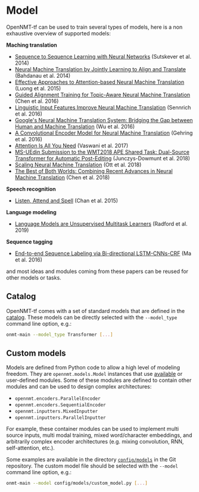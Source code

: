 # Model

OpenNMT-tf can be used to train several types of models, here is a non exhaustive overview of supported models:

**Maching translation**

* [Sequence to Sequence Learning with Neural Networks](https://arxiv.org/abs/1409.3215) (Sutskever et al. 2014)
* [Neural Machine Translation by Jointly Learning to Align and Translate](https://arxiv.org/abs/1409.0473) (Bahdanau et al. 2014)
* [Effective Approaches to Attention-based Neural Machine Translation](https://arxiv.org/abs/1508.04025) (Luong et al. 2015)
* [Guided Alignment Training for Topic-Aware Neural Machine Translation](https://arxiv.org/abs/1607.01628) (Chen et al. 2016)
* [Linguistic Input Features Improve Neural Machine Translation](https://arxiv.org/abs/1606.02892) (Sennrich et al. 2016)
* [Google's Neural Machine Translation System: Bridging the Gap between Human and Machine Translation](https://arxiv.org/abs/1609.08144) (Wu et al. 2016)
* [A Convolutional Encoder Model for Neural Machine Translation](https://arxiv.org/abs/1611.02344) (Gehring et al. 2016)
* [Attention Is All You Need](https://arxiv.org/abs/1706.03762) (Vaswani et al. 2017)
* [MS-UEdin Submission to the WMT2018 APE Shared Task: Dual-Source Transformer for Automatic Post-Editing](https://arxiv.org/abs/1809.00188) (Junczys-Dowmunt et al. 2018)
* [Scaling Neural Machine Translation](https://arxiv.org/abs/1806.00187) (Ott et al. 2018)
* [The Best of Both Worlds: Combining Recent Advances in Neural Machine Translation](https://arxiv.org/abs/1804.09849) (Chen et al. 2018)

**Speech recognition**

* [Listen, Attend and Spell](https://arxiv.org/abs/1508.01211) (Chan et al. 2015)

**Language modeling**

* [Language Models are Unsupervised Multitask Learners](https://d4mucfpksywv.cloudfront.net/better-language-models/language-models.pdf) (Radford et al. 2019)

**Sequence tagging**

* [End-to-end Sequence Labeling via Bi-directional LSTM-CNNs-CRF](https://arxiv.org/abs/1603.01354) (Ma et al. 2016)

and most ideas and modules coming from these papers can be reused for other models or tasks.

## Catalog

OpenNMT-tf comes with a set of standard models that are defined in the [catalog](https://github.com/OpenNMT/OpenNMT-tf/blob/master/opennmt/models/catalog.py). These models can be directly selected with the `--model_type` command line option, e.g.:

```bash
onmt-main --model_type Transformer [...]
```

## Custom models

Models are defined from Python code to allow a high level of modeling freedom. They are `opennmt.models.Model` instances that use [available](package/opennmt.html) or user-defined modules. Some of these modules are defined to contain other modules and can be used to design complex architectures:

* `opennmt.encoders.ParallelEncoder`
* `opennmt.encoders.SequentialEncoder`
* `opennmt.inputters.MixedInputter`
* `opennmt.inputters.ParallelInputter`

For example, these container modules can be used to implement multi source inputs, multi modal training, mixed word/character embeddings, and arbitrarily complex encoder architectures (e.g. mixing convolution, RNN, self-attention, etc.).

Some examples are available in the directory [`config/models`](https://github.com/OpenNMT/OpenNMT-tf/tree/master/config/models) in the Git repository. The custom model file should be selected with the `--model` command line option, e.g.:

```bash
onmt-main --model config/models/custom_model.py [...]
```
